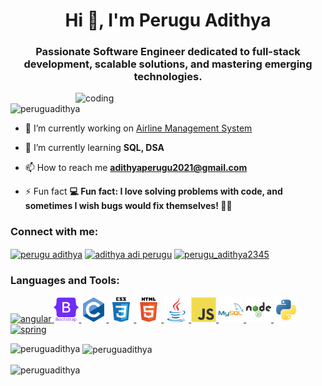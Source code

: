 
<h1 align="center">Hi 👋, I'm Perugu Adithya</h1>
<h3 align="center">Passionate Software Engineer dedicated to full-stack development, scalable solutions, and mastering emerging technologies.</h3>
<img align="right" alt="coding" width="400" src="https://www.bing.com/th/id/OGC.c4f313e43be092a0faf3ffb61dfd6686?pid=1.7&rurl=https%3a%2f%2fmedia.giphy.com%2fmedia%2fYnS7j9pwnECXLMrI4t%2fgiphy.gif&ehk=wGANNeEeTqIATSfH9A6h73H%2bR%2fghyvDHoUYAmeFvTgU%3d">

<p align="left"> <img src="https://komarev.com/ghpvc/?username=peruguadithya&label=Profile%20views&color=0e75b6&style=flat" alt="peruguadithya" /> </p>

- 🔭 I’m currently working on [Airline Management System](https://github.com/PERUGUADITHYA/AirlineManagementSystem)

- 🌱 I’m currently learning **SQL, DSA**

- 📫 How to reach me **adithyaperugu2021@gmail.com**

- ⚡ Fun fact **💻 Fun fact: I love solving problems with code, and sometimes I wish bugs would fix themselves! 🐛🚀**

<h3 align="left">Connect with me:</h3>
<p align="left">
<a href="https://linkedin.com/in/perugu adithya" target="blank"><img align="center" src="https://raw.githubusercontent.com/rahuldkjain/github-profile-readme-generator/master/src/images/icons/Social/linked-in-alt.svg" alt="perugu adithya" height="30" width="40" /></a>
<a href="https://fb.com/adithya adi perugu" target="blank"><img align="center" src="https://raw.githubusercontent.com/rahuldkjain/github-profile-readme-generator/master/src/images/icons/Social/facebook.svg" alt="adithya adi perugu" height="30" width="40" /></a>
<a href="https://instagram.com/perugu_adithya2345" target="blank"><img align="center" src="https://raw.githubusercontent.com/rahuldkjain/github-profile-readme-generator/master/src/images/icons/Social/instagram.svg" alt="perugu_adithya2345" height="30" width="40" /></a>
</p>

<h3 align="left">Languages and Tools:</h3>
<p align="left"> <a href="https://angular.io" target="_blank" rel="noreferrer"> <img src="https://angular.io/assets/images/logos/angular/angular.svg" alt="angular" width="40" height="40"/> </a> <a href="https://getbootstrap.com" target="_blank" rel="noreferrer"> <img src="https://raw.githubusercontent.com/devicons/devicon/master/icons/bootstrap/bootstrap-plain-wordmark.svg" alt="bootstrap" width="40" height="40"/> </a> <a href="https://www.cprogramming.com/" target="_blank" rel="noreferrer"> <img src="https://raw.githubusercontent.com/devicons/devicon/master/icons/c/c-original.svg" alt="c" width="40" height="40"/> </a> <a href="https://www.w3schools.com/css/" target="_blank" rel="noreferrer"> <img src="https://raw.githubusercontent.com/devicons/devicon/master/icons/css3/css3-original-wordmark.svg" alt="css3" width="40" height="40"/> </a> <a href="https://www.w3.org/html/" target="_blank" rel="noreferrer"> <img src="https://raw.githubusercontent.com/devicons/devicon/master/icons/html5/html5-original-wordmark.svg" alt="html5" width="40" height="40"/> </a> <a href="https://www.java.com" target="_blank" rel="noreferrer"> <img src="https://raw.githubusercontent.com/devicons/devicon/master/icons/java/java-original.svg" alt="java" width="40" height="40"/> </a> <a href="https://developer.mozilla.org/en-US/docs/Web/JavaScript" target="_blank" rel="noreferrer"> <img src="https://raw.githubusercontent.com/devicons/devicon/master/icons/javascript/javascript-original.svg" alt="javascript" width="40" height="40"/> </a> <a href="https://www.mysql.com/" target="_blank" rel="noreferrer"> <img src="https://raw.githubusercontent.com/devicons/devicon/master/icons/mysql/mysql-original-wordmark.svg" alt="mysql" width="40" height="40"/> </a> <a href="https://nodejs.org" target="_blank" rel="noreferrer"> <img src="https://raw.githubusercontent.com/devicons/devicon/master/icons/nodejs/nodejs-original-wordmark.svg" alt="nodejs" width="40" height="40"/> </a> <a href="https://www.python.org" target="_blank" rel="noreferrer"> <img src="https://raw.githubusercontent.com/devicons/devicon/master/icons/python/python-original.svg" alt="python" width="40" height="40"/> </a> <a href="https://spring.io/" target="_blank" rel="noreferrer"> <img src="https://www.vectorlogo.zone/logos/springio/springio-icon.svg" alt="spring" width="40" height="40"/> </a> </p>

<p><img align="left" src="https://github-readme-stats.vercel.app/api/top-langs?username=peruguadithya&show_icons=true&locale=en&layout=compact" alt="peruguadithya" /></p>

<p>&nbsp;<img align="center" src="https://github-readme-stats.vercel.app/api?username=peruguadithya&show_icons=true&locale=en" alt="peruguadithya" /></p>

<p><img align="center" src="https://github-readme-streak-stats.herokuapp.com/?user=peruguadithya&" alt="peruguadithya" /></p>
